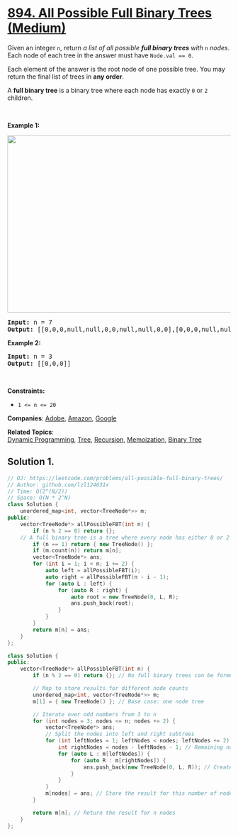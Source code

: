 # [894. All Possible Full Binary Trees (Medium)](https://leetcode.com/problems/all-possible-full-binary-trees)

<p>Given an integer <code>n</code>, return <em>a list of all possible <strong>full binary trees</strong> with</em> <code>n</code> <em>nodes</em>. Each node of each tree in the answer must have <code>Node.val == 0</code>.</p>
<p>Each element of the answer is the root node of one possible tree. You may return the final list of trees in <strong>any order</strong>.</p>
<p>A <strong>full binary tree</strong> is a binary tree where each node has exactly <code>0</code> or <code>2</code> children.</p>
<p>&nbsp;</p>
<p><strong class="example">Example 1:</strong></p>
<img alt="" src="https://s3-lc-upload.s3.amazonaws.com/uploads/2018/08/22/fivetrees.png" style="width: 700px; height: 400px;">
<pre><strong>Input:</strong> n = 7
<strong>Output:</strong> [[0,0,0,null,null,0,0,null,null,0,0],[0,0,0,null,null,0,0,0,0],[0,0,0,0,0,0,0],[0,0,0,0,0,null,null,null,null,0,0],[0,0,0,0,0,null,null,0,0]]
</pre>
<p><strong class="example">Example 2:</strong></p>
<pre><strong>Input:</strong> n = 3
<strong>Output:</strong> [[0,0,0]]
</pre>
<p>&nbsp;</p>
<p><strong>Constraints:</strong></p>
<ul>
	<li><code>1 &lt;= n &lt;= 20</code></li>
</ul>

**Companies**:
[Adobe](https://leetcode.com/company/adobe), [Amazon](https://leetcode.com/company/amazon), [Google](https://leetcode.com/company/google)

**Related Topics**:  
[Dynamic Programming](https://leetcode.com/tag/dynamic-programming/), [Tree](https://leetcode.com/tag/tree/), [Recursion](https://leetcode.com/tag/recursion/), [Memoization](https://leetcode.com/tag/memoization/), [Binary Tree](https://leetcode.com/tag/binary-tree/)

## Solution 1.

```cpp
// OJ: https://leetcode.com/problems/all-possible-full-binary-trees/
// Author: github.com/lzl124631x
// Time: O(2^(N/2))
// Space: O(N * 2^N)
class Solution {
    unordered_map<int, vector<TreeNode*>> m;
public:
    vector<TreeNode*> allPossibleFBT(int n) {
        if (n % 2 == 0) return {};
	// A full binary tree is a tree where every node has either 0 or 2 children.
        if (n == 1) return { new TreeNode() };
        if (m.count(n)) return m[n];
        vector<TreeNode*> ans;
        for (int i = 1; i < n; i += 2) {
            auto left = allPossibleFBT(i);
            auto right = allPossibleFBT(n - i - 1);
            for (auto L : left) {
                for (auto R : right) {
                    auto root = new TreeNode(0, L, R);
                    ans.push_back(root);
                }
            }
        }
        return m[n] = ans;
    }
};
```

```cpp
class Solution {
public:
    vector<TreeNode*> allPossibleFBT(int n) {
        if (n % 2 == 0) return {}; // No full binary trees can be formed with an even number of nodes.

        // Map to store results for different node counts
        unordered_map<int, vector<TreeNode*>> m;
        m[1] = { new TreeNode() }; // Base case: one node tree

        // Iterate over odd numbers from 3 to n
        for (int nodes = 3; nodes <= n; nodes += 2) {
            vector<TreeNode*> ans;
            // Split the nodes into left and right subtrees
            for (int leftNodes = 1; leftNodes < nodes; leftNodes += 2) {
                int rightNodes = nodes - leftNodes - 1; // Remaining nodes for the right subtree
                for (auto L : m[leftNodes]) {
                    for (auto R : m[rightNodes]) {
                        ans.push_back(new TreeNode(0, L, R)); // Create a new root with left and right subtrees
                    }
                }
            }
            m[nodes] = ans; // Store the result for this number of nodes
        }

        return m[n]; // Return the result for n nodes
    }
};

```
